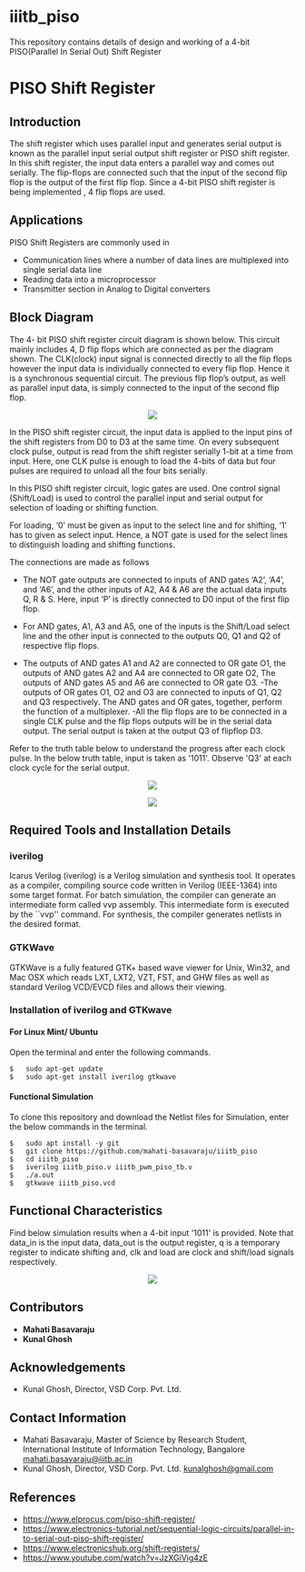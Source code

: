 # iiitb_piso
This repository contains details of design and working of a 4-bit PISO(Parallel In Serial Out) Shift Register

# PISO Shift Register

## Introduction
The shift register which uses parallel input and generates serial output is known as the parallel input serial output shift register or PISO shift register. In this shift register, the input data enters a parallel way and comes out serially. The flip-flops are connected such that the input of the second flip flop is the output of the first flip flop. Since a 4-bit PISO shift register is being implemented , 4 flip flops are used.

## Applications
PISO Shift Registers are commonly used in
- Communication lines where a number of data lines are multiplexed into single serial data line
- Reading data into a microprocessor
- Transmitter section in Analog to Digital converters

## Block Diagram
The  4- bit PISO shift register circuit diagram is shown below. This circuit mainly includes 4, D flip flops which are connected as per the diagram shown. The CLK(clock) input signal is connected directly to all the flip flops however the input data is individually connected to every flip flop. Hence it is a synchronous sequential circuit. The previous flip flop’s output, as well as parallel input data, is simply connected to the input of the second flip flop. 

<p align='center'>
  <img src='https://user-images.githubusercontent.com/110677094/183280035-0182a932-d45a-402e-902a-a78977d61a86.png' > 
</p> 

In the PISO shift register circuit, the input data is applied to the input pins of the shift registers from D0 to D3  at the same time. On every subsequent clock pulse, output is read from the shift register serially 1-bit at a time from input. Here, one CLK pulse is enough to load the 4-bits of data but four pulses are required to unload all the four bits serially.

In this PISO shift register circuit, logic gates are used.  One control signal (Shift/Load) is used to control the parallel input and serial output for selection of loading or shifting function. 

For loading, ‘0’ must be given as input to the select line and for shifting, ‘1’ has to given as select input. Hence, a NOT gate is used for the select lines to distinguish loading and shifting functions. 

The connections are made as follows
- The NOT gate outputs are connected to inputs of AND gates ‘A2’, ‘A4’, and ‘A6’, and the other inputs of A2, A4 & A6 are the actual data inputs Q, R & S. Here, input ‘P’ is directly connected to D0 input of the first flip flop.

- For AND gates, A1, A3 and A5, one of the inputs is the Shift/Load select line and the other input is connected to the outputs Q0, Q1 and Q2 of respective flip flops.  
- The outputs of AND gates A1 and A2 are connected to OR gate O1, the outputs of AND gates A2 and A4 are connected to OR gate O2, The outputs of AND gates A5 and A6 are connected to OR gate O3. 
-The outputs of OR gates O1, O2 and O3 are connected to inputs of Q1, Q2 and Q3 respectively. The AND gates and OR gates, together, perform the function of a multiplexer.
-All the flip flops are to be connected in a single CLK pulse and the flip flops outputs will be in the serial data output. The serial output is taken at the output Q3 of flipflop D3.

Refer to the truth table below to understand the progress after each clock pulse. In the below truth table, input is taken as '1011'. Observe 'Q3' at each clock cycle for the serial output.

<p align='center'> 
  <img src='https://user-images.githubusercontent.com/110677094/183281909-80ee7817-a4a4-4293-96cf-d459695a2f60.png'>
</p>


<p align='center'>
  <img src='https://user-images.githubusercontent.com/110677094/183254665-b745fa26-501c-4d35-a787-4001b81f4df0.png'>
</p>

## Required Tools and Installation Details

### iverilog

Icarus Verilog (iverilog) is a Verilog simulation and synthesis tool. It operates as a compiler, compiling source code written in Verilog (IEEE-1364) into some target format. For batch simulation, the compiler can generate an intermediate form called vvp assembly. This intermediate form is executed by the ``vvp'' command. For synthesis, the compiler generates netlists in the desired format.

### GTKWave

GTKWave is a fully featured GTK+ based wave viewer for Unix, Win32, and Mac OSX which reads LXT, LXT2, VZT, FST, and GHW files as well as standard Verilog VCD/EVCD files and allows their viewing.

### Installation of iverilog and GTKwave

#### For Linux Mint/ Ubuntu

Open the terminal and enter the following commands.

```
$   sudo apt-get update
$   sudo apt-get install iverilog gtkwave
```

#### Functional Simulation

To clone this repository and download the Netlist files for Simulation, enter the below commands in the terminal.

```
$   sudo apt install -y git
$   git clone https://github.com/mahati-basavaraju/iiitb_piso
$   cd iiitb_piso
$   iverilog iiitb_piso.v iiitb_pwm_piso_tb.v
$   ./a.out
$   gtkwave iiitb_piso.vcd
```

## Functional Characteristics

Find below simulation results when a 4-bit input '1011' is provided. Note that data_in is the input data, data_out is the output register, q is a temporary register to indicate shifting and, clk and load are clock and shift/load signals respectively.

<p align="center">
  <img src="https://user-images.githubusercontent.com/110677094/183284643-1817f689-22ad-4cd7-be6b-963523d34a84.png">
</p>

## Contributors

- <b> Mahati Basavaraju </b>
- <b> Kunal Ghosh </b>

## Acknowledgements

- Kunal Ghosh, Director, VSD Corp. Pvt. Ltd.

## Contact Information

- Mahati Basavaraju, Master of Science by Research Student, International Institute of Information Technology, Bangalore mahati.basavaraju@iiitb.ac.in
- Kunal Ghosh, Director, VSD Corp. Pvt. Ltd. kunalghosh@gmail.com

## References
- https://www.elprocus.com/piso-shift-register/
- https://www.electronics-tutorial.net/sequential-logic-circuits/parallel-in-to-serial-out-piso-shift-register/
- https://www.electronicshub.org/shift-registers/
- https://www.youtube.com/watch?v=JzXGiVig4zE


